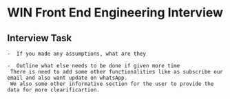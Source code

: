 # WIN Front End Engineering Interview

## Interview Task


    -  If you made any assumptions, what are they
     
    -  Outline what else needs to be done if given more time
     There is need to add some other functionalities like as subscribe our email and also want update on whatsApp.
     We also some other informative section for the user to provide the data for more clearificartion.



